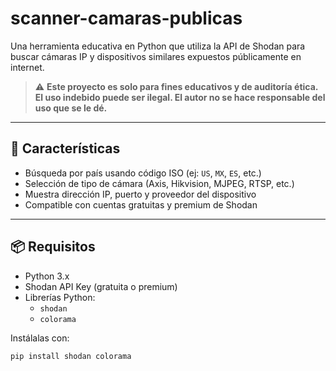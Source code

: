 # scanner-camaras-publicas
Una herramienta educativa en Python que utiliza la API de Shodan para buscar cámaras IP y dispositivos similares expuestos públicamente en internet.

> ⚠️ **Este proyecto es solo para fines educativos y de auditoría ética. El uso indebido puede ser ilegal. El autor no se hace responsable del uso que se le dé.**

---

## 🚀 Características

- Búsqueda por país usando código ISO (ej: `US`, `MX`, `ES`, etc.)
- Selección de tipo de cámara (Axis, Hikvision, MJPEG, RTSP, etc.)
- Muestra dirección IP, puerto y proveedor del dispositivo
- Compatible con cuentas gratuitas y premium de Shodan

---

## 📦 Requisitos

- Python 3.x
- Shodan API Key (gratuita o premium)
- Librerías Python:
  - `shodan`
  - `colorama`

Instálalas con:

```bash
pip install shodan colorama
